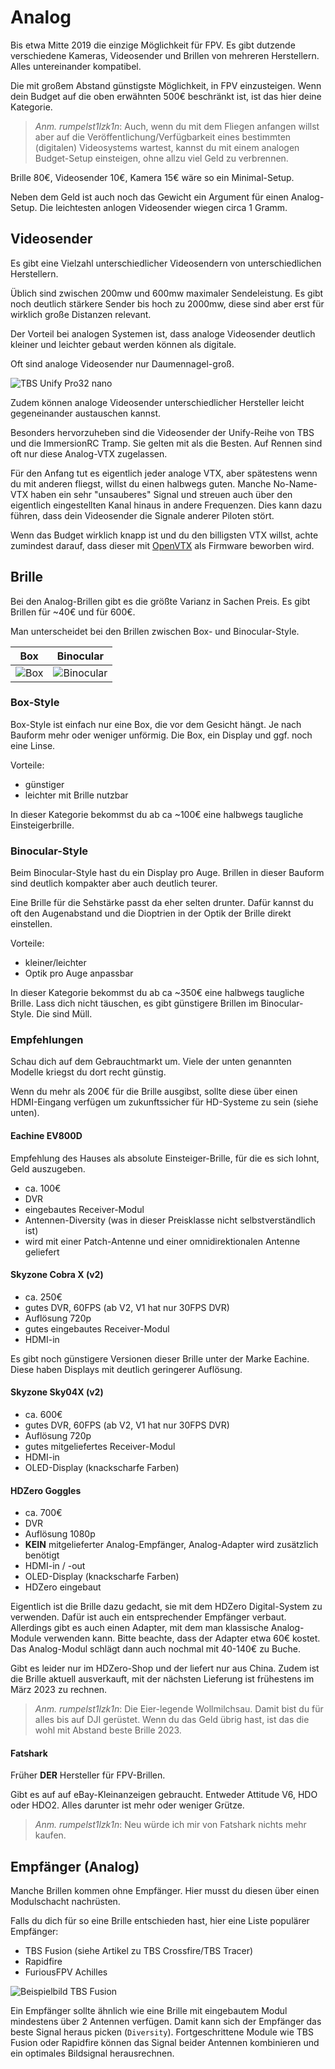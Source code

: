 # Analog

Bis etwa Mitte 2019 die einzige Möglichkeit für FPV. Es gibt dutzende verschiedene Kameras, Videosender und Brillen von mehreren Herstellern. Alles untereinander kompatibel.

Die mit großem Abstand günstigste Möglichkeit, in FPV einzusteigen. Wenn dein Budget auf die oben erwähnten 500€ beschränkt ist, ist das hier deine Kategorie.

> *Anm. rumpelst1lzk1n*: Auch, wenn du mit dem Fliegen anfangen willst aber auf die Veröffentlichung/Verfügbarkeit eines bestimmten (digitalen) Videosystems wartest, kannst du mit einem analogen Budget-Setup einsteigen, ohne allzu viel Geld zu verbrennen.

Brille 80€, Videosender 10€, Kamera 15€ wäre so ein Minimal-Setup.

Neben dem Geld ist auch noch das Gewicht ein Argument für einen Analog-Setup. Die leichtesten anlogen Videosender wiegen circa 1 Gramm.

## Videosender

Es gibt eine Vielzahl unterschiedlicher Videosendern von unterschiedlichen Herstellern.

Üblich sind zwischen 200mw und 600mw maximaler Sendeleistung.
Es gibt noch deutlich stärkere Sender bis hoch zu 2000mw, diese sind aber erst für wirklich große Distanzen relevant.

Der Vorteil bei analogen Systemen ist, dass analoge Videosender deutlich kleiner und leichter gebaut werden können als digitale.

Oft sind analoge Videosender nur Daumennagel-groß.

![TBS Unify Pro32 nano](/img/team_blacksheep/tbs_unify_pro32_nano.png)

Zudem können analoge Videosender unterschiedlicher Hersteller leicht gegeneinander austauschen kannst.

Besonders hervorzuheben sind die Videosender der Unify-Reihe von TBS und die ImmersionRC Tramp. Sie gelten mit als die Besten. Auf Rennen sind oft nur diese Analog-VTX zugelassen.

Für den Anfang tut es eigentlich jeder analoge VTX, aber spätestens wenn du mit anderen fliegst, willst du einen halbwegs guten. Manche No-Name-VTX haben ein sehr "unsauberes" Signal und streuen auch über den eigentlich eingestellten Kanal hinaus in andere Frequenzen. Dies kann dazu führen, dass dein Videosender die Signale anderer Piloten stört.

Wenn das Budget wirklich knapp ist und du den billigsten VTX willst, achte zumindest darauf, dass dieser mit [OpenVTX](https://github.com/OpenVTx/OpenVTx) als Firmware beworben wird.

## Brille

Bei den Analog-Brillen gibt es die größte Varianz in Sachen Preis. Es gibt Brillen für ~40€ und für 600€.

Man unterscheidet bei den Brillen zwischen Box- und Binocular-Style.

| Box                                     | Binocular                                     |
| --------------------------------------- | --------------------------------------------- |
| ![Box](/img/eachine/eachine_ev800d.png) | ![Binocular](/img/skyzone/skyzone_sky04X.png) |

### Box-Style

Box-Style ist einfach nur eine Box, die vor dem Gesicht hängt. Je nach Bauform mehr oder weniger unförmig. Die Box, ein Display und ggf. noch eine Linse.

Vorteile:

- günstiger
- leichter mit Brille nutzbar

In dieser Kategorie bekommst du ab ca ~100€ eine halbwegs taugliche Einsteigerbrille.

### Binocular-Style

Beim Binocular-Style hast du ein Display pro Auge. Brillen in dieser Bauform sind deutlich kompakter aber auch deutlich teurer.

Eine Brille für die Sehstärke passt da eher selten drunter. Dafür kannst du oft den Augenabstand und die Dioptrien in der Optik der Brille direkt einstellen.

Vorteile:

- kleiner/leichter
- Optik pro Auge anpassbar

In dieser Kategorie bekommst du ab ca ~350€ eine halbwegs taugliche Brille. Lass dich nicht täuschen, es gibt günstigere Brillen im Binocular-Style. Die sind Müll.

### Empfehlungen

Schau dich auf dem Gebrauchtmarkt um. Viele der unten genannten Modelle kriegst du dort recht günstig.

Wenn du mehr als 200€ für die Brille ausgibst, sollte diese über einen HDMI-Eingang verfügen um zukunftssicher für HD-Systeme zu sein (siehe unten).

#### Eachine EV800D

Empfehlung des Hauses als absolute Einsteiger-Brille, für die es sich lohnt, Geld auszugeben.

- ca. 100€
- DVR
- eingebautes Receiver-Modul
- Antennen-Diversity (was in dieser Preisklasse nicht selbstverständlich ist)
- wird mit einer Patch-Antenne und einer omnidirektionalen Antenne geliefert

#### Skyzone Cobra X (v2)

- ca. 250€
- gutes DVR, 60FPS (ab V2, V1 hat nur 30FPS DVR)
- Auflösung 720p
- gutes eingebautes Receiver-Modul
- HDMI-in

Es gibt noch günstigere Versionen dieser Brille unter der Marke Eachine. Diese haben Displays mit deutlich geringerer Auflösung.

#### Skyzone Sky04X (v2)

- ca. 600€
- gutes DVR, 60FPS (ab V2, V1 hat nur 30FPS DVR)
- Auflösung 720p
- gutes mitgeliefertes Receiver-Modul
- HDMI-in
- OLED-Display (knackscharfe Farben)

#### HDZero Goggles

- ca. 700€
- DVR
- Auflösung 1080p
- **KEIN** mitgelieferter Analog-Empfänger, Analog-Adapter wird zusätzlich benötigt
- HDMI-in / -out
- OLED-Display (knackscharfe Farben)
- HDZero eingebaut

Eigentlich ist die Brille dazu gedacht, sie mit dem HDZero Digital-System zu verwenden. Dafür ist auch ein entsprechender Empfänger verbaut.
Allerdings gibt es auch einen Adapter, mit dem man klassische Analog-Module verwenden kann. Bitte beachte, dass der Adapter etwa 60€ kostet. Das Analog-Modul schlägt dann auch nochmal mit 40-140€ zu Buche.

Gibt es leider nur im HDZero-Shop und der liefert nur aus China. Zudem ist die Brille aktuell ausverkauft, mit der nächsten Lieferung ist frühestens im März 2023 zu rechnen.

> *Anm. rumpelst1lzk1n*: Die Eier-legende Wollmilchsau. Damit bist du für alles bis auf DJI gerüstet. Wenn du das Geld übrig hast, ist das die wohl mit Abstand beste Brille 2023.

#### Fatshark

Früher **DER** Hersteller für FPV-Brillen.

Gibt es auf auf eBay-Kleinanzeigen gebraucht. Entweder Attitude V6, HDO oder HDO2. Alles darunter ist mehr oder weniger Grütze.

> *Anm. rumpelst1lzk1n*: Neu würde ich mir von Fatshark nichts mehr kaufen.

## Empfänger (Analog)

Manche Brillen kommen ohne Empfänger. Hier musst du diesen über einen Modulschacht nachrüsten.

Falls du dich für so eine Brille entschieden hast, hier eine Liste populärer Empfänger:

- TBS Fusion (siehe Artikel zu TBS Crossfire/TBS Tracer)
- Rapidfire
- FuriousFPV Achilles

![Beispielbild TBS Fusion](/img/team_blacksheep/tbs_fusion.png)

Ein Empfänger sollte ähnlich wie eine Brille mit eingebautem Modul mindestens über 2 Antennen verfügen. Damit kann sich der Empfänger das beste Signal heraus picken (`Diversity`). Fortgeschrittene Module wie TBS Fusion oder Rapidfire können das Signal beider Antennen kombinieren und ein optimales Bildsignal herausrechnen.

